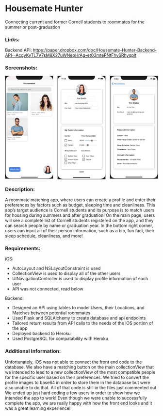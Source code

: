 # Housemate Hunter
Connecting current and former Cornell students to roommates for the summer or post-graduation

### Links:

Backend API: https://paper.dropbox.com/doc/Housemate-Hunter-Backend-API--AcgyKyTL7V7sM8X27uWNebHrAg-et03mtePNtFhv6Rhyqplt

### Screenshots:

<div style="display:grid;grid-template-columns:1fr 1fr 1fr;grid-column-gap:15px;">
  <img src="images/1.jpg" width="200" alt="Screenshot 1"/>
  <img src="images/2.jpg" width="200" alt="Screenshot 2"/>
  <img src="images/3.jpg" width="200" alt="Screenshot 3"/>
</div>

### Description:

A roommate matching app, where users can create a profile and enter their preferences by factors such as budget, sleeping time and cleanliness. This app’s target audience is Cornell students and its purpose is to match users for housing during summers and after graduation! On the main page, users will see a complete list of Cornell students registered on the app, and they can search people by name or graduation year. In the bottom right corner, users can input all of their person information, such as a bio, fun fact, their sleep schedule, cleanliness, and more!

### Requirements:

iOS:
- AutoLayout and NSLayoutConstraint is used
- CollectionView is used to display all of the other users
- UINavigationController is used to display profile information of each user
- API was not connected, read below

Backend:
- Designed an API using tables to model Users, their Locations, and Matches between potential roommates
- Used Flask and SQLAlchemy to create database and api endpoints
- Tailored return results from API calls to the needs of the iOS portion of the app
- Deployed backend to Heroku
- Used PostgreSQL for compatability with Heroku

### Additional Information:

Unfortunately, iOS was not able to connect the front end code to the database. We also have a matching button on the main collectionView that we intended to lead to a new collectionView of the most compatible people for the specific user based on their preferences. We tried to convert the profile images to base64 in order to store them in the database but were also unable to do that. All of that code is still in the files just commented out. We ended up just hard coding a few users in order to show how we intended the app to work! Even though we were unable to successfully complete the app, we are really happy with how the front end looks and it was a great learning experience!
